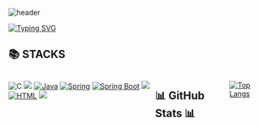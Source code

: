 ![header](https://capsule-render.vercel.app/api?type=waving&color=6994CDEE&text=&animation=twinkling&height=80)

[![Typing SVG](https://readme-typing-svg.demolab.com?font=Alkatra&weight=500&size=45&duration=4000&pause=3&color=6994CDEE&center=false&vCenter=false&multiline=true&repeat=true&width=1000&height=100&lines=Hello+World!👏)](https://git.io/typing-svg)
 

## 📚 STACKS
 <div style="display:flex; flex-direction:row;">

![C](https://img.shields.io/badge/C-A8B9CC.svg?&style=for-the-badge&logo=C&logoColor=white)
<img src="https://img.shields.io/badge/C%2B%2B-00599C?style=for-the-badge&logo=c%2B%2B&logoColor=white">
[![Java](https://img.shields.io/badge/Java-007396?style=for-the-badge&logo=java&logoColor=white)](https://www.java.com/) 
[![Spring](https://img.shields.io/badge/Spring-6DB33F?style=for-the-badge&logo=spring&logoColor=white)](https://spring.io/)
[![Spring Boot](https://img.shields.io/badge/Spring_Boot-6DB33F?style=for-the-badge&logo=spring-boot&logoColor=white)](https://spring.io/projects/spring-boot)
<img src="https://img.shields.io/badge/mysql-4479A1?style=for-the-badge&logo=mysql&logoColor=white">
[![HTML](https://img.shields.io/badge/HTML5-E34F26?style=for-the-badge&logo=html5&logoColor=white)](https://developer.mozilla.org/en-US/docs/Web/HTML) 
<img src="https://img.shields.io/badge/javascript-F7DF1E?style=for-the-badge&logo=javascript&logoColor=black">

## 📊 GitHub Stats 📊 

[![Top Langs](https://github-readme-stats.vercel.app/api/top-langs/?username=NOOYOUNG&layout=donut&hide=python)](https://github.com/anuraghazra/github-readme-stats)
